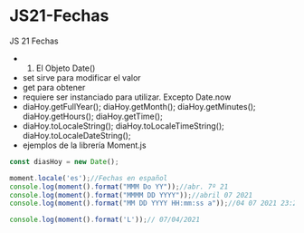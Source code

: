 # JS21-Fechas
JS 21 Fechas
* 1. El Objeto Date()
*  set sirve para modificar el valor
* get para obtener
* requiere ser instanciado para utilizar. Excepto Date.now
* diaHoy.getFullYear(); diaHoy.getMonth(); diaHoy.getMinutes(); diaHoy.getHours(); diaHoy.getTime();
* diaHoy.toLocaleString(); diaHoy.toLocaleTimeString(); diaHoy.toLocaleDateString();
* ejemplos de la librería Moment.js
```javascript
const diasHoy = new Date();

moment.locale('es');//Fechas en español
console.log(moment().format("MMM Do YY"));//abr. 7º 21
console.log(moment().format("MMMM DD YYYY"));//abril 07 2021
console.log(moment().format("MM DD YYYY HH:mm:ss a"));//04 07 2021 23:27:34 pm

console.log(moment().format('L'));// 07/04/2021
```
